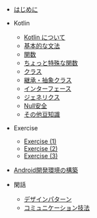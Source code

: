 * [はじめに](./overview.md)
* Kotlin
    * [Kotlin について](./about_kotlin.md)
    * [基本的な文法](./basic_syntax.md)
    * [関数](./function.md)
    * [ちょっと特殊な関数](./first_class_function.md)
    * [クラス](./class.md)
    * [継承・抽象クラス](./inherit_abstract.md)
    * [インターフェース](./interface.md)
    * [ジェネリクス](./generics.md)
    * [Null安全](./null_safe.md)
    * [その他豆知識](./tips.md)
* Exercise
    * [Exercise (1)](./exercise1.md)
    * [Exercise (2)](./exercise2.md)
    * [Exercise (3)](./exercise3.md)
* [Android開発環境の構築](./android_dev_environment.md)

* 閑話
    * [デザインパターン](./design_pattern.md)
    * [コミュニケーション技法](./communication_skill.md)